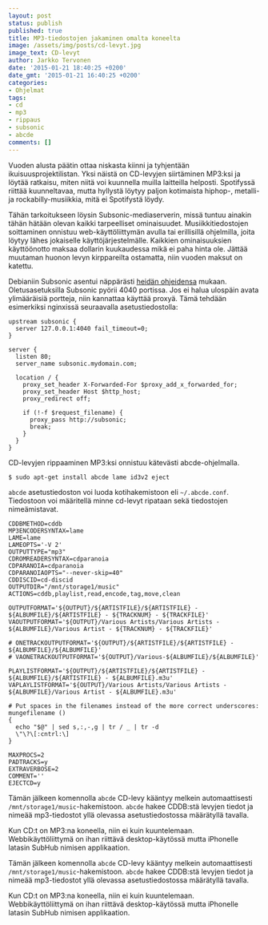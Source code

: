 ```yaml
---
layout: post
status: publish
published: true
title: MP3-tiedostojen jakaminen omalta koneelta
image: /assets/img/posts/cd-levyt.jpg
image_text: CD-levyt
author: Jarkko Tervonen
date: '2015-01-21 18:40:25 +0200'
date_gmt: '2015-01-21 16:40:25 +0200'
categories:
- Ohjelmat
tags:
- cd
- mp3
- rippaus
- subsonic
- abcde
comments: []
---
```

Vuoden alusta päätin ottaa niskasta kiinni ja tyhjentään ikuisuusprojektilistan. Yksi näistä on CD-levyjen siirtäminen MP3:ksi ja löytää ratkaisu, miten niitä voi kuunnella muilla laitteilla helposti. Spotifyssä riittää kuunneltavaa, mutta hyllystä löytyy paljon kotimaista hiphop-, metalli- ja rockabilly-musiikkia, mitä ei Spotifystä löydy.

Tähän tarkoitukseen löysin Subsonic-mediaserverin, missä tuntuu ainakin tähän hätään olevan kaikki tarpeelliset ominaisuudet. Musiikkitiedostojen soittaminen onnistuu web-käyttöliittymän avulla tai erillisillä ohjelmilla, joita löytyy lähes jokaiselle käyttöjärjestelmälle. Kaikkien ominaisuuksien käyttöönotto maksaa dollarin kuukaudessa mikä ei paha hinta ole. Jättää muutaman huonon levyn kirppareilta ostamatta, niin vuoden maksut on katettu.

Debianiin Subsonic asentui näppärästi [heidän ohjeidensa](http://www.subsonic.org/pages/installation.jsp#debian) mukaan. Oletusasetuksilla Subsonic pyörii 4040 portissa. Jos ei halua ulospäin avata ylimääräisiä portteja, niin kannattaa käyttää proxyä. Tämä tehdään esimerkiksi nginxissä seuraavalla asetustiedostolla:

```
upstream subsonic {
  server 127.0.0.1:4040 fail_timeout=0;
}

server {
  listen 80;
  server_name subsonic.mydomain.com;

  location / {
    proxy_set_header X-Forwarded-For $proxy_add_x_forwarded_for;
    proxy_set_header Host $http_host;
    proxy_redirect off;

    if (!-f $request_filename) {
      proxy_pass http://subsonic;
      break;
    }
  }
}
```

CD-levyjen rippaaminen MP3:ksi onnistuu kätevästi abcde-ohjelmalla.

```
$ sudo apt-get install abcde lame id3v2 eject
```

`abcde` asetustiedoston voi luoda kotihakemistoon eli `~/.abcde.conf`. Tiedostoon voi määritellä minne cd-levyt ripataan sekä tiedostojen nimeämistavat.

```
CDDBMETHOD=cddb
MP3ENCODERSYNTAX=lame
LAME=lame
LAMEOPTS='-V 2'
OUTPUTTYPE="mp3"
CDROMREADERSYNTAX=cdparanoia
CDPARANOIA=cdparanoia
CDPARANOIAOPTS="--never-skip=40"
CDDISCID=cd-discid
OUTPUTDIR="/mnt/storage1/music"
ACTIONS=cddb,playlist,read,encode,tag,move,clean

OUTPUTFORMAT='${OUTPUT}/${ARTISTFILE}/${ARTISTFILE} - ${ALBUMFILE}/${ARTISTFILE} - ${TRACKNUM} - ${TRACKFILE}'
VAOUTPUTFORMAT='${OUTPUT}/Various Artists/Various Artists - ${ALBUMFILE}/Various Artist - ${TRACKNUM} - ${TRACKFILE}'

# ONETRACKOUTPUTFORMAT='${OUTPUT}/${ARTISTFILE}/${ARTISTFILE} - ${ALBUMFILE}/${ALBUMFILE}'
# VAONETRACKOUTPUTFORMAT='${OUTPUT}/Various-${ALBUMFILE}/${ALBUMFILE}'

PLAYLISTFORMAT='${OUTPUT}/${ARTISTFILE}/${ARTISTFILE} - ${ALBUMFILE}/${ARTISTFILE} - ${ALBUMFILE}.m3u'
VAPLAYLISTFORMAT='${OUTPUT}/Various Artists/Various Artists - ${ALBUMFILE}/Various Artist - ${ALBUMFILE}.m3u'

# Put spaces in the filenames instead of the more correct underscores:
mungefilename ()
{
  echo "$@" | sed s,:,-,g | tr / _ | tr -d
  \"\?\[:cntrl:\]
}

MAXPROCS=2
PADTRACKS=y
EXTRAVERBOSE=2
COMMENT=''
EJECTCD=y
```

Tämän jälkeen komennolla `abcde` CD-levy kääntyy melkein automaattisesti `/mnt/storage1/music`-hakemistoon. `abcde` hakee CDDB:stä levyjen tiedot ja nimeää mp3-tiedostot yllä olevassa asetustiedostossa määrätyllä tavalla.

Kun CD:t on MP3:na koneella, niin ei kuin kuuntelemaan. Webbikäyttöliittymä on ihan riittävä desktop-käytössä mutta iPhonelle latasin SubHub nimisen applikaation.

Tämän jälkeen komennolla `abcde` CD-levy kääntyy melkein automaattisesti `/mnt/storage1/music`-hakemistoon. `abcde` hakee CDDB:stä levyjen tiedot ja nimeää mp3-tiedostot yllä olevassa asetustiedostossa määrätyllä tavalla.

Kun CD:t on MP3:na koneella, niin ei kuin kuuntelemaan. Webbikäyttöliittymä on ihan riittävä desktop-käytössä mutta iPhonelle latasin SubHub nimisen applikaation.
